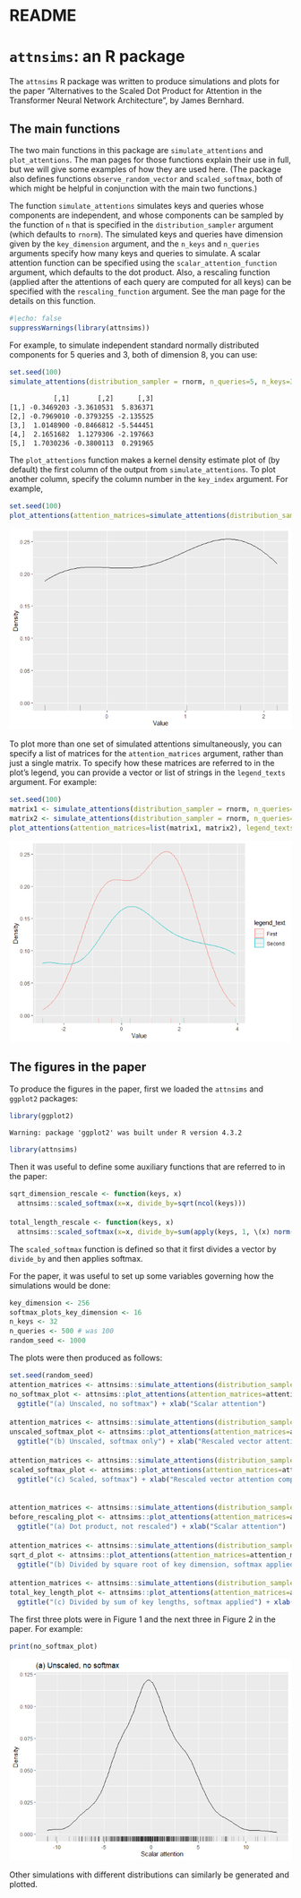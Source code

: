 # README

# `attnsims`: an R package

The `attnsims` R package was written to produce simulations and plots
for the paper “Alternatives to the Scaled Dot Product for Attention in
the Transformer Neural Network Architecture”, by James Bernhard.

## The main functions

The two main functions in this package are `simulate_attentions` and
`plot_attentions`. The man pages for those functions explain their use
in full, but we will give some examples of how they are used here. (The
package also defines functions `observe_random_vector` and
`scaled_softmax`, both of which might be helpful in conjunction with the
main two functions.)

The function `simulate_attentions` simulates keys and queries whose
components are independent, and whose components can be sampled by the
function of `n` that is specified in the `distribution_sampler` argument
(which defaults to `rnorm`). The simulated keys and queries have
dimension given by the `key_dimension` argument, and the `n_keys` and
`n_queries` arguments specify how many keys and queries to simulate. A
scalar attention function can be specified using the
`scalar_attention_function` argument, which defaults to the dot product.
Also, a rescaling function (applied after the attentions of each query
are computed for all keys) can be specified with the
`rescaling_function` argument. See the man page for the details on this
function.

``` r
#|echo: false
suppressWarnings(library(attnsims))
```

For example, to simulate independent standard normally distributed
components for 5 queries and 3, both of dimension 8, you can use:

``` r
set.seed(100)
simulate_attentions(distribution_sampler = rnorm, n_queries=5, n_keys=3, key_dimension=8)
```

               [,1]       [,2]      [,3]
    [1,] -0.3469203 -3.3610531  5.836371
    [2,] -0.7969010 -0.3793255 -2.135525
    [3,]  1.0148900 -0.8466812 -5.544451
    [4,]  2.1651682  1.1279306 -2.197663
    [5,]  1.7030236 -0.3800113  0.291965

The `plot_attentions` function makes a kernel density estimate plot of
(by default) the first column of the output from `simulate_attentions`.
To plot another column, specify the column number in the `key_index`
argument. For example,

``` r
set.seed(100)
plot_attentions(attention_matrices=simulate_attentions(distribution_sampler = rnorm, n_queries=5, n_keys=3, key_dimension=8))
```

![](attention-github-README_files/figure-commonmark/unnamed-chunk-3-1.png)

To plot more than one set of simulated attentions simultaneously, you
can specify a list of matrices for the `attention_matrices` argument,
rather than just a single matrix. To specify how these matrices are
referred to in the plot’s legend, you can provide a vector or list of
strings in the `legend_texts` argument. For example:

``` r
set.seed(100)
matrix1 <- simulate_attentions(distribution_sampler = rnorm, n_queries=5, n_keys=3, key_dimension=8)
matrix2 <- simulate_attentions(distribution_sampler = rnorm, n_queries=5, n_keys=3, key_dimension=8)
plot_attentions(attention_matrices=list(matrix1, matrix2), legend_texts=list("First", "Second"))
```

![](attention-github-README_files/figure-commonmark/unnamed-chunk-4-1.png)

## The figures in the paper

To produce the figures in the paper, first we loaded the `attnsims` and
`ggplot2` packages:

``` r
library(ggplot2)
```

    Warning: package 'ggplot2' was built under R version 4.3.2

``` r
library(attnsims)
```

Then it was useful to define some auxiliary functions that are referred
to in the paper:

``` r
sqrt_dimension_rescale <- function(keys, x)
  attnsims::scaled_softmax(x=x, divide_by=sqrt(ncol(keys)))

total_length_rescale <- function(keys, x)
  attnsims::scaled_softmax(x=x, divide_by=sum(apply(keys, 1, \(x) norm(x, type = "2"))))
```

The `scaled_softmax` function is defined so that it first divides a
vector by `divide_by` and then applies softmax.

For the paper, it was useful to set up some variables governing how the
simulations would be done:

``` r
key_dimension <- 256
softmax_plots_key_dimension <- 16
n_keys <- 32
n_queries <- 500 # was 100
random_seed <- 1000
```

The plots were then produced as follows:

``` r
set.seed(random_seed)
attention_matrices <- attnsims::simulate_attentions(distribution_sampler = rnorm, n_keys=n_keys, n_queries = n_queries, key_dimension = softmax_plots_key_dimension, rescaling_function = \(x, keys) x)
no_softmax_plot <- attnsims::plot_attentions(attention_matrices=attention_matrices, key_index=1) +
  ggtitle("(a) Unscaled, no softmax") + xlab("Scalar attention")

attention_matrices <- attnsims::simulate_attentions(distribution_sampler = rnorm, n_keys=n_keys, n_queries = n_queries, key_dimension = softmax_plots_key_dimension, rescaling_function = \(x, keys) attnsims::scaled_softmax(x, divide_by=1))
unscaled_softmax_plot <- attnsims::plot_attentions(attention_matrices=attention_matrices, key_index=1) +
  ggtitle("(b) Unscaled, softmax only") + xlab("Rescaled vector attention component")

attention_matrices <- attnsims::simulate_attentions(distribution_sampler = rnorm, n_keys=n_keys, n_queries = n_queries, key_dimension = softmax_plots_key_dimension, rescaling_function = sqrt_dimension_rescale)
scaled_softmax_plot <- attnsims::plot_attentions(attention_matrices=attention_matrices, key_index=1) +
  ggtitle("(c) Scaled, softmax") + xlab("Rescaled vector attention component")


attention_matrices <- attnsims::simulate_attentions(distribution_sampler = rnorm, n_keys=n_keys, n_queries = n_queries, key_dimension = key_dimension, rescaling_function = \(x, keys) x)
before_rescaling_plot <- attnsims::plot_attentions(attention_matrices=attention_matrices, key_index=1) +
  ggtitle("(a) Dot product, not rescaled") + xlab("Scalar attention")

attention_matrices <- attnsims::simulate_attentions(distribution_sampler = rnorm, n_keys=n_keys, n_queries = n_queries, key_dimension = key_dimension, rescaling_function = sqrt_dimension_rescale)
sqrt_d_plot <- attnsims::plot_attentions(attention_matrices=attention_matrices, key_index=1) +
  ggtitle("(b) Divided by square root of key dimension, softmax applied") + xlab("Rescaled vector attention component")

attention_matrices <- attnsims::simulate_attentions(distribution_sampler = rnorm, n_keys=n_keys, n_queries = n_queries, key_dimension = key_dimension, rescaling_function = total_length_rescale)
total_key_length_plot <- attnsims::plot_attentions(attention_matrices=attention_matrices, key_index=1) +
  ggtitle("(c) Divided by sum of key lengths, softmax applied") + xlab("Rescaled vector attention component")
```

The first three plots were in Figure 1 and the next three in Figure 2 in
the paper. For example:

``` r
print(no_softmax_plot)
```

![](attention-github-README_files/figure-commonmark/unnamed-chunk-9-1.png)

Other simulations with different distributions can similarly be
generated and plotted.
